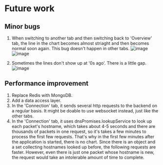 # Future work
## Minor bugs

1. When switching to another tab and then switching back to 'Overview' tab, the line in the chart becomes almost striaght and then becomes normal soon again. 
This bug doesn't happen in other tabs.
![image](https://user-images.githubusercontent.com/79139571/232959804-f2700657-a046-4606-a60d-73c5f5e0eae2.png)
![image](https://user-images.githubusercontent.com/79139571/232959844-9cd7dcc8-0898-4fd5-b5ee-3059577dab42.png)

2. Sometimes the lines don't show up at '0s ago'. There is a little gap.
![image](https://user-images.githubusercontent.com/79139571/232960354-88248576-84d3-41eb-a934-826d794fdb43.png)

## Performance improvement

1. Replace Redis with MongoDB.
2. Add a data access layer.
3. In the 'Connection' tab, it sends several http requests to the backend on a regular basis. It might be doable to use websocket instead, just like the other tabs.
4. In the 'Connection' tab, it uses dnsPromises.lookupService to look up each packet's hostname, which takes about 4-5 seconds and there are thousands of packets in one request, so it's takes a few minutes to process the first few requests. That's why in the first few minutes after the application is started, there is no chart. Since there is an object and a set collecting hostnames looked up before, the following requests are faster. However, even there is just one packet whose hostname is new, the request would take an intolerable amount of time to complete.
